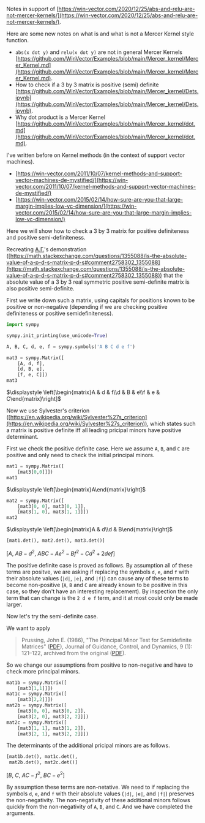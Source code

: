 Notes in support of [https://win-vector.com/2020/12/25/abs-and-relu-are-not-mercer-kernels/](https://win-vector.com/2020/12/25/abs-and-relu-are-not-mercer-kernels/).

Here are some new notes on what is and what is not a Mercer Kernel style function.

  * `abs(x dot y)` and `relu(x dot y)` are not in general Mercer Kernels [https://github.com/WinVector/Examples/blob/main/Mercer_kernel/Mercer_Kernel.md](https://github.com/WinVector/Examples/blob/main/Mercer_kernel/Mercer_Kernel.md).
  * How to check if a 3 by 3 matrix is positive (semi) definite [https://github.com/WinVector/Examples/blob/main/Mercer_kernel/Dets.ipynb](https://github.com/WinVector/Examples/blob/main/Mercer_kernel/Dets.ipynb).
  * Why dot product is a Mercer Kernel [https://github.com/WinVector/Examples/blob/main/Mercer_kernel/dot.md](https://github.com/WinVector/Examples/blob/main/Mercer_kernel/dot.md).


I've written before on Kernel methods (in the context of support vector machines).
 
  * [https://win-vector.com/2011/10/07/kernel-methods-and-support-vector-machines-de-mystified/](https://win-vector.com/2011/10/07/kernel-methods-and-support-vector-machines-de-mystified/)
  * [https://win-vector.com/2015/02/14/how-sure-are-you-that-large-margin-implies-low-vc-dimension/](https://win-vector.com/2015/02/14/how-sure-are-you-that-large-margin-implies-low-vc-dimension/)

Here we will show how to check a 3 by 3 matrix for positive definiteness and positive semi-definiteness.

Recreating [A.Γ.](https://math.stackexchange.com/users/253273/a-Γ)'s demonstration ([https://math.stackexchange.com/questions/1355088/is-the-absolute-value-of-a-p-d-s-matrix-p-d-s#comment2758302_1355088](https://math.stackexchange.com/questions/1355088/is-the-absolute-value-of-a-p-d-s-matrix-p-d-s#comment2758302_1355088)) that the absolute value of a 3 by 3 real symmetric positive semi-definite matrix is also positive semi-definite.

First we write down such a matrix, using capitals for positions known to be positive or non-negative (depending if we are checking positive definiteness or positive semidefiniteness).


```python
import sympy
```


```python
sympy.init_printing(use_unicode=True)
```


```python
A, B, C, d, e, f = sympy.symbols('A B C d e f')
```


```python
mat3 = sympy.Matrix([
    [A, d, f], 
    [d, B, e], 
    [f, e, C]])
mat3
```




$\displaystyle \left[\begin{matrix}A & d & f\\d & B & e\\f & e & C\end{matrix}\right]$



Now we use Sylvester's criterion ([https://en.wikipedia.org/wiki/Sylvester%27s_criterion](https://en.wikipedia.org/wiki/Sylvester%27s_criterion)), which states such a matrix is positive definite iff all leading pricipal minors have positive determinant.

First we check the positive definite case. Here we assume `A`, `B`, and `C` are positive and only need to check the initial principal minors.


```python
mat1 = sympy.Matrix([
    [mat3[0,0]]])
mat1
```




$\displaystyle \left[\begin{matrix}A\end{matrix}\right]$




```python
mat2 = sympy.Matrix([
    [mat3[0, 0], mat3[0, 1]], 
    [mat3[1, 0], mat3[1, 1]]])
mat2
```




$\displaystyle \left[\begin{matrix}A & d\\d & B\end{matrix}\right]$




```python
[mat1.det(), mat2.det(), mat3.det()]
```




$\displaystyle \left[ A, \  A B - d^{2}, \  A B C - A e^{2} - B f^{2} - C d^{2} + 2 d e f\right]$



The positive definite case is proved as follows. By assumption all of these terms are positve, we are asking if replacing the symbols `d`, `e`, and `f` with their absolute values (`|d|`, `|e|`, and `|f|`) can cause any of these terms to become non-positive (`A`, `B` and `C` are already known to be positive in this case, so they don't have an interesting replacement). By inspection the only term that can change is the `2 d e f` term, and it at most could only be made larger.

Now let's try the semi-definite case. 

We want to apply

> Prussing, John E. (1986), "The Principal Minor Test for Semidefinite Matrices" ([PDF](https://web.archive.org/web/20170107084552/http://prussing.ae.illinois.edu/semidef.pdf)), Journal of Guidance, Control, and Dynamics, 9 (1): 121–122, archived from the original ([PDF](http://prussing.ae.illinois.edu/semidef.pdf)).

So we change our assumptions from positive to non-negative and have to check more principal minors.


```python
mat1b = sympy.Matrix([
    [mat3[1,1]]])
mat1c = sympy.Matrix([
    [mat3[2,2]]])
mat2b = sympy.Matrix([
    [mat3[0, 0], mat3[0, 2]], 
    [mat3[2, 0], mat3[2, 2]]])
mat2c = sympy.Matrix([
    [mat3[1, 1], mat3[1, 2]], 
    [mat3[2, 1], mat3[2, 2]]])
```

The determinants of the additional pricipal minors are as follows.


```python
[mat1b.det(), mat1c.det(),
 mat2b.det(), mat2c.det()]
```




$\displaystyle \left[ B, \  C, \  A C - f^{2}, \  B C - e^{2}\right]$



By assumption these terms are non-netative. We need to if replacing the symbols `d`, `e`, and `f` with their absolute values (`|d|`, `|e|`, and `|f|`) preserves the non-negativity. The non-negativity of these additional minors follows quickly from the non-negativity of `A`, `B`, and `C`. And we have completed the arguments.


```python

```
